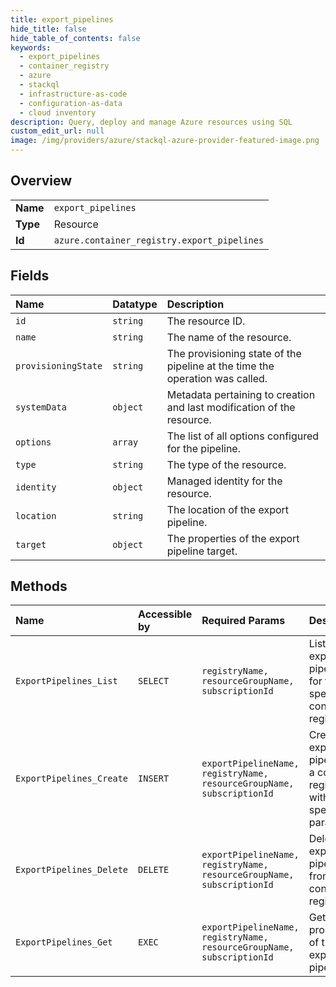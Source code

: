 ```yaml
---
title: export_pipelines
hide_title: false
hide_table_of_contents: false
keywords:
  - export_pipelines
  - container_registry
  - azure    
  - stackql
  - infrastructure-as-code
  - configuration-as-data
  - cloud inventory
description: Query, deploy and manage Azure resources using SQL
custom_edit_url: null
image: /img/providers/azure/stackql-azure-provider-featured-image.png
---
```

  
    

## Overview
<table><tbody>
<tr><td><b>Name</b></td><td><code>export_pipelines</code></td></tr>
<tr><td><b>Type</b></td><td>Resource</td></tr>
<tr><td><b>Id</b></td><td><code>azure.container_registry.export_pipelines</code></td></tr>
</tbody></table>

## Fields
| Name | Datatype | Description |
|:-----|:---------|:------------|
| `id` | `string` | The resource ID. |
| `name` | `string` | The name of the resource. |
| `provisioningState` | `string` | The provisioning state of the pipeline at the time the operation was called. |
| `systemData` | `object` | Metadata pertaining to creation and last modification of the resource. |
| `options` | `array` | The list of all options configured for the pipeline. |
| `type` | `string` | The type of the resource. |
| `identity` | `object` | Managed identity for the resource. |
| `location` | `string` | The location of the export pipeline. |
| `target` | `object` | The properties of the export pipeline target. |
## Methods
| Name | Accessible by | Required Params | Description |
|:-----|:--------------|:----------------|:------------|
| `ExportPipelines_List` | `SELECT` | `registryName, resourceGroupName, subscriptionId` | Lists all export pipelines for the specified container registry. |
| `ExportPipelines_Create` | `INSERT` | `exportPipelineName, registryName, resourceGroupName, subscriptionId` | Creates an export pipeline for a container registry with the specified parameters. |
| `ExportPipelines_Delete` | `DELETE` | `exportPipelineName, registryName, resourceGroupName, subscriptionId` | Deletes an export pipeline from a container registry. |
| `ExportPipelines_Get` | `EXEC` | `exportPipelineName, registryName, resourceGroupName, subscriptionId` | Gets the properties of the export pipeline. |
